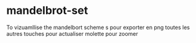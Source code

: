 # mandelbrot-set
 To vizuamllise the mandelbort scheme
s pour exporter en png
toutes les autres touches pour actualiser
molette pour zoomer